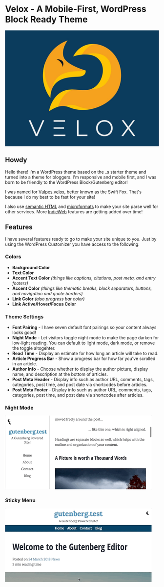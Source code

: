 # Velox - A Mobile-First, WordPress Block Ready Theme
![Velox Theme icon](screenshot.jpg)

## Howdy

Hello there! I'm a WordPress theme based on the _s starter theme and turned into a theme for bloggers. I'm responsive and mobile first, and I was born to be friendly to the WordPress Block/Gutenberg editor! 

I was named for [Vulpes velox](https://en.wikipedia.org/wiki/Swift_fox), better known as the Swift Fox. That's because I do my best to be fast for your site!

I also use [semantic HTML](https://developer.mozilla.org/en-US/docs/Glossary/Semantics#Semantics_in_HTML) and [microformats](http://microformats.org/) to make your site parse well for other services. More [IndieWeb](https://indieweb.org/) features are getting added over time!

## Features

I have several features ready to go to make your site unique to you. Just by using the WordPress Customizer you have access to the following:

### Colors
*  __Background Color__
*  __Text Color__
*  __Accent Text Color__ _(things like captions, citations, post meta, and entry footers)_
*  __Accent Color__ _(things like thematic breaks, block separators, buttons, and navigation and quote borders)_
* __Link Color__ _(also progress bar color)_
* __Link Active/Hover/Focus Color__
### Theme Settings
* __Font Pairing__ - I have seven default font pairings so your content always looks good!
* __Night Mode__ - Let visitors toggle night mode to make the page darken for low-light reading. You can default to light mode, dark mode, or remove the toggle altogehter.
* __Read Time__ - Display an estimate for how long an article will take to read.
* __Article Progress Bar__ - Show a progress bar for how far you've scrolled in an article.
* __Author Info__ - Choose whether to display the author picture, display name, and description at the bottom of articles.
* __Post Meta Header__ - Display info such as author URL, comments, tags, categories, post time, and post date via shortcodes before articles.
* __Post Meta Footer__ - Display info such as author URL, comments, tags, categories, post time, and post date via shortcodes after articles.

### Night Mode
![Night Mode Animation](screenshots/night-mode.gif)

### Sticky Menu
![Sticky Menu Animation](screenshots/sticky-menu.gif)
